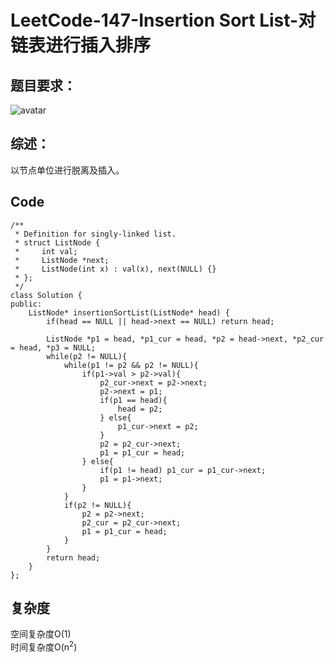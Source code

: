 # LeetCode-147-Insertion Sort List-对链表进行插入排序

## 题目要求：
![avatar](https:///github.com/JakeChanFangZiyuan20/MyLeetCode/blob/img/147.png)



## 综述：
以节点单位进行脱离及插入。  

## Code
```
/**
 * Definition for singly-linked list.
 * struct ListNode {
 *     int val;
 *     ListNode *next;
 *     ListNode(int x) : val(x), next(NULL) {}
 * };
 */
class Solution {
public:
    ListNode* insertionSortList(ListNode* head) {
        if(head == NULL || head->next == NULL) return head;

        ListNode *p1 = head, *p1_cur = head, *p2 = head->next, *p2_cur = head, *p3 = NULL;
        while(p2 != NULL){
            while(p1 != p2 && p2 != NULL){
                if(p1->val > p2->val){
                    p2_cur->next = p2->next;
                    p2->next = p1;
                    if(p1 == head){
                        head = p2;
                    } else{
                        p1_cur->next = p2;
                    }
                    p2 = p2_cur->next;
                    p1 = p1_cur = head;
                } else{
                    if(p1 != head) p1_cur = p1_cur->next;
                    p1 = p1->next;
                }
            }
            if(p2 != NULL){
                p2 = p2->next;
                p2_cur = p2_cur->next;
                p1 = p1_cur = head;
            }
        }
        return head;
    }
};
```


## 复杂度
空间复杂度O(1)  
时间复杂度O(n<sup>2</sup>)
